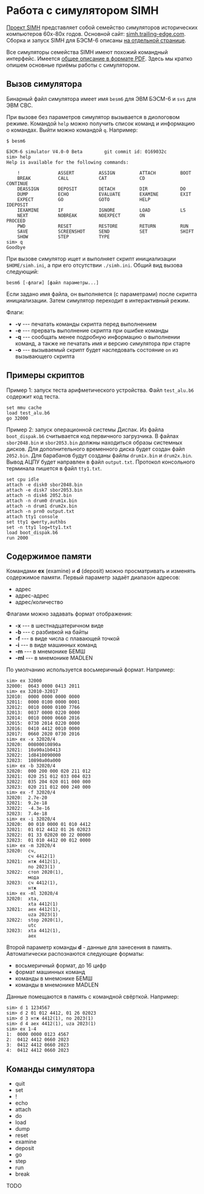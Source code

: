 
# Работа с симулятором SIMH

[Проект SIMH](https://ru.wikipedia.org/wiki/SIMH) представляет собой семейство симуляторов
исторических компьютеров 60х-80х годов. Основной сайт:
[simh.trailing-edge.com](http://simh.trailing-edge.com/). Сборка и запуск SIMH для БЭСМ-6
описаны [на отдельной странице](Building).

Все симуляторы семейства SIMH имеют похожий командный интерфейс.
Имеется [общее описание в формате PDF](http://simh.trailing-edge.com/pdf/simh_doc.pdf).
Здесь мы кратко опишем основные приёмы работы с симулятором.

## Вызов симулятора

Бинарный файл симулятора имеет имя `besm6` для ЭВМ БЭСМ-6 и `svs` для ЭВМ СВС.

При вызове без параметров симулятор вызывается в диологовом режиме.
Командой `help` можно получить список команд и информацию о командах.
Выйти можно командой `q`. Например:
```
$ besm6

БЭСМ-6 simulator V4.0-0 Beta        git commit id: 0169032c
sim> help
Help is available for the following commands:

    !              ASSERT         ASSIGN         ATTACH         BOOT
    BREAK          CALL           CAT            CD             CONTINUE
    DEASSIGN       DEPOSIT        DETACH         DIR            DO
    DUMP           ECHO           EVALUATE       EXAMINE        EXIT
    EXPECT         GO             GOTO           HELP           IDEPOSIT
    IEXAMINE       IF             IGNORE         LOAD           LS
    NEXT           NOBREAK        NOEXPECT       ON             PROCEED
    PWD            RESET          RESTORE        RETURN         RUN
    SAVE           SCREENSHOT     SEND           SET            SHIFT
    SHOW           STEP           TYPE
sim> q
Goodbye
```

При вызове симулятор ищет и выполняет скрипт инициализации `$HOME/simh.ini`, а при его отсутствии
`./simh.ini`. Общий вид вызова следующий:

```
besm6 [-флаги] [файл параметры...]
```

Если задано имя файла, он выполняется (с параметрами) после скрипта инициализации.
Затем симулятор переходит в интерактивный режим.

Флаги:
 * **-v** --- печатать команды скрипта перед выполнением
 * **-e** --- прервать выполнение скрипта при ошибке команды
 * **-q** --- сообщать менее подробную информацию о выполнении команд, а также не печатать имя и версию симулятора при старте
 * **-o** --- вызываемый скрипт будет наследовать состояние `on` из вызывающего скрипта

## Примеры скриптов

Пример 1: запуск теста арифметического устройства. Файл `test_alu.b6` содержит код теста.
```
set mmu cache
load test_alu.b6
go 32000
```

Пример 2: запуск операционной системы Диспак. Из файла `boot_dispak.b6` считывается код
первичного загрузчика. В файлах `sbor2048.bin` и `sbor2053.bin` должны находиться
образы системных дисков. Для дополнительного временного диска будет создан файл `2052.bin`.
Для барабанов будут созданы файлы `drum1x.bin` и `drum2x.bin`.
Вывод АЦПУ будет направлен в файл `output.txt`.
Протокол консольного терминала пишется в файл `tty1.txt`.
```
set cpu idle
attach -e disk0 sbor2048.bin
attach -e disk7 sbor2053.bin
attach -n disk6 2052.bin
attach -n drum0 drum1x.bin
attach -n drum1 drum2x.bin
attach -n prn0 output.txt
attach tty1 console
set tty1 qwerty,authbs
set -n tty1 log=tty1.txt
load boot_dispak.b6
run 2000
```

## Содержимое памяти

Командами **ex** (examine) и **d** (deposit) можно просматривать и изменять
содержимое памяти. Первый параметр задаёт диапазон адресов:

 * адрес
 * адрес-адрес
 * адрес/количество

Флагами можно задавать формат отображения:

 * **-x** --- в шестнадцатеричном виде
 * **-b** --- с разбивкой на байты
 * **-f** --- в виде числа с плавающей точкой
 * **-i** --- в виде машинных команд
 * **-m** --- в мнемонике БЕМШ
 * **-ml** --- в мнемонике MADLEN

По умолчанию используется восьмеричный формат. Например:
```
sim> ex 32000
32000:  0643 0000 0413 2011
sim> ex 32010-32017
32010:  0000 0000 0000 0000
32011:  0000 0100 0000 0001
32012:  0010 0000 0100 7766
32013:  0037 0000 0220 0000
32014:  0010 0000 0660 2016
32015:  0730 2014 0220 0000
32016:  0410 4412 0010 0000
32017:  0660 2020 0730 2016
sim> ex -x 32020/4
32020:  00800010890a
32021:  10a90a1b0413
32022:  1d8410090000
32023:  10890a00a000
sim> ex -b 32020/4
32020:  000 200 000 020 211 012
32021:  020 251 012 033 004 023
32022:  035 204 020 011 000 000
32023:  020 211 012 000 240 000
sim> ex -f 32020/4
32020:  2.7e-20
32021:  9.2e-18
32022:  -4.3e-16
32023:  7.4e-18
sim> ex -i 32020/4
32020:  00 010 0000 01 010 4412
32021:  01 012 4412 01 26 02023
32022:  01 33 02020 00 22 00000
32023:  01 010 4412 00 012 0000
sim> ex -m 32020/4
32020:  сч,
        сч 4412(1)
32021:  нтж 4412(1),
        по 2023(1)
32022:  стоп 2020(1),
        мода
32023:  сч 4412(1),
        нтж
sim> ex -ml 32020/4
32020:  xta,
        xta 4412(1)
32021:  aex 4412(1),
        uza 2023(1)
32022:  stop 2020(1),
        utc
32023:  xta 4412(1),
        aex
```

Второй параметр команды **d** - данные для занесения в память.
Автоматически распознаются следующие форматы:

 * восьмеричный формат, до 16 цифр
 * формат машинных команд
 * команды в мнемонике БЕМШ
 * команды в мнемонике MADLEN

Данные помещаются в память с командной свёрткой.
Например:
```
sim> d 1 1234567
sim> d 2 01 012 4412, 01 26 02023
sim> d 3 нтж 4412(1), по 2023(1)
sim> d 4 aex 4412(1), uza 2023(1)
sim> ex 1-4
1:  0000 0000 0123 4567
2:  0412 4412 0660 2023
3:  0412 4412 0660 2023
4:  0412 4412 0660 2023
```

## Команды симулятора

 * quit
 * set
 * !
 * echo
 * attach
 * do
 * load
 * dump
 * reset
 * examine
 * deposit
 * go
 * step
 * run
 * break

TODO
